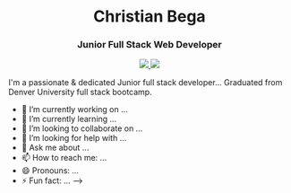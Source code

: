 <h1 align="center">Christian Bega</h1>
<h3 align="center">Junior Full Stack Web Developer</h3>

<p align="center">
  <a href="">
    <Img src="https://custom-icon-badges.demolab.com/badge/-Resume%20-blue?style=for-the-badge&logoColor=CE4630&logo=repo" />
  </a>
  <a href="https://www.linkedin.com/in/christian-bega/">
    <img src="https://img.shields.io/badge/LinkedIn-blue?style=for-the-badge&logo=linkedin">
  </a>
     <a href="https://www.linkedin.com/in/christian-bega/">
    
  </a>  
</p>


I'm a passionate & dedicated Junior full stack developer... 
Graduated from Denver University full stack bootcamp. 


- 🔭 I’m currently working on ...
- 🌱 I’m currently learning ...
- 👯 I’m looking to collaborate on ...
- 🤔 I’m looking for help with ...
- 💬 Ask me about ...
- 📫 How to reach me: ...
- 😄 Pronouns: ...
- ⚡ Fun fact: ...
-->
